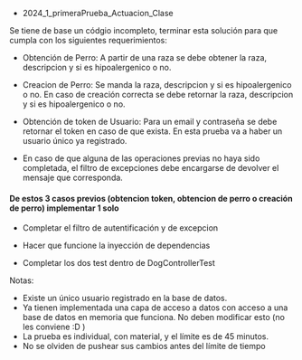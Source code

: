 - 2024_1_primeraPrueba_Actuacion_Clase

Se tiene de base un códgio incompleto, terminar esta solución para que cumpla con los siguientes requerimientos: 

- Obtención de Perro: 
A partir de una raza se debe obtener la raza, descripcion y si es hipoalergenico o no.

- Creacion de Perro:
Se manda la raza, descripcion y si es hipoalergenico o no.
En caso de creación correcta se debe retornar la raza, descripcion y si es hipoalergenico o no.

- Obtención de token de Usuario:
Para un email y contraseña se debe retornar el token en caso de que exista. En esta prueba va a haber un usuario único ya registrado.

- En caso de que alguna de las operaciones previas no haya sido completada, el filtro de excepciones debe encargarse de devolver el mensaje que corresponda.

#### De estos 3 casos previos (obtencion token, obtencion de perro o creación de perro) implementar 1 solo

- Completar el filtro de autentificación y de excepcion

- Hacer que funcione la inyección de dependencias

- Completar los dos test dentro de DogControllerTest

Notas:
- Existe un único usuario registrado en la base de datos.
- Ya tienen implementada una capa de acceso a datos con acceso a una base de datos en memoria que funciona. No deben modificar esto (no les conviene :D )
- La prueba es individual, con material, y el límite es de 45 minutos.
- No se olviden de pushear sus cambios antes del límite de tiempo